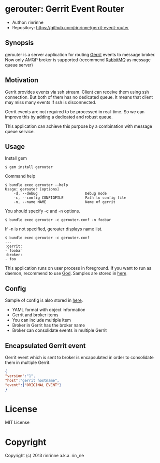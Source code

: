 gerouter: Gerrit Event Router
===========================

* Author: rinrinne
* Repository: https://github.com/rinrinne/gerrit-event-router

Synopsis
---------------------------

gerouter is a server application for routing [Gerrit][gerrit] events to message broker.
Now only AMQP broker is supported (recommend [RabbitMQ][rabbitmq] as message queue server)

[gerrit]: https://code.google.com/p/gerrit/ "Gerrit Code Review"
[rabbitmq]: http://www.rabbitmq.com/ "RabbitMQ"

Motivation
---------------------------

Gerrit provides events via ssh stream. Client can receive them using ssh connection. But both of them has no dedicated queue. It means that client may miss many events if ssh is disconnected.

Gerrit events are not required to be processed in real-time. So we can improve this by adding a dedicated and robust queue.

This application can achieve this purpose by a combination with message queue service.


Usage
--------------------------

Install gem

```
$ gem install gerouter
```

Command help

```
$ bundle exec gerouter --help
Usage: gerouter [options]
    -d, --debug                      Debug mode
    -c, --config CONFIGFILE          Path to config file
    -n, --name NAME                  Name of gerrit
```

You should specify -c and -n options.

```
$ bundle exec gerouter -c gerouter.conf -n foobar
```

If -n is not specified, gerouter displays name list.

```
$ bundle exec gerouter -c gerouter.conf
---
:gerrit:
- foobar
:broker:
- foo
```

This application runs on user process in foreground. If you want to run as daemon, recommend to use [God][god]. Samples are stored in [here][samples].

[god]: http://godrb.com/ "God"
[samples]: https://github.com/rinrinne/gerrit-event-router/tree/master/samples "samples"


Config
---------------------------

Sample of config is also stored in [here][samples].

* YAML format with object information
* Gerrit and broker items
* You can include multiple item
* Broker in Gerrit has the broker name
* Broker can consolidate events in multiple Gerrit


Encapsulated Gerrit event
---------------------------

Gerrit event which is sent to broker is encapsulated in order to consolidate them in multiple Gerrit.

```json
{
"version":"1",
"host":"gerrit hostname",
"event":{"ORIGINAL EVENT"} 
}
```

License
===========================

MIT License

Copyright
===========================

Copyright (c) 2013 rinrinne a.k.a. rin_ne
